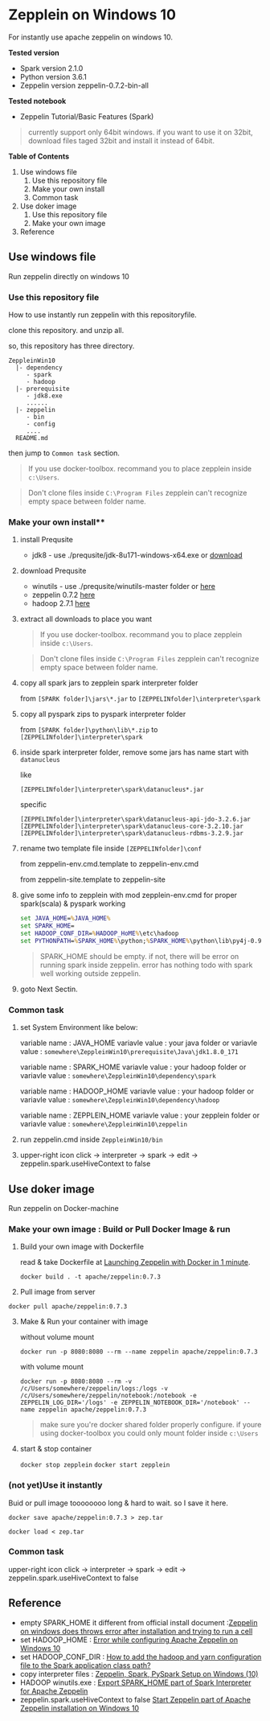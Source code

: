 # Zepplein on Windows 10

For instantly use apache zeppelin on windows 10.

**Tested version**
- Spark version 2.1.0
- Python version 3.6.1
- Zeppelin version zeppelin-0.7.2-bin-all

**Tested notebook**
- Zeppelin Tutorial/Basic Features (Spark)

> currently support only 64bit windows. if you want to use it on 32bit, download files taged 32bit and install it instead of 64bit.

**Table of Contents**

1. Use windows file
    1. Use this repository file
    2. Make your own install
    3. Common task
2. Use doker image
    1. Use this repository file
    2. Make your own image
3. Reference

## Use windows file

Run zeppelin directly on windows 10

### Use this repository file

How to use instantly run zeppelin with this repositoryfile.

clone this repository. and unzip all.

so, this repository has three directory.

```
ZeppleinWin10
  |- dependency
     - spark
     - hadoop
  |- prerequisite
     - jdk8.exe
     ......
  |- zeppelin
     - bin
     - config
     ....
  README.md
```

then jump to `Common task` section.

>  If you use docker-toolbox. recommand you to place zepplein inside `c:\Users`.

> Don't clone files inside `C:\Program Files` zepplein can't recognize empty space between folder name.

### Make your own install**

1. install Prequsite

    - jdk8 - use ./prequsite/jdk-8u171-windows-x64.exe or [download](http://www.oracle.com/technetwork/java/javase/downloads/jdk8-downloads-2133151.html)

2. download Prequsite
    - winutils - use ./prequsite/winutils-master folder or [here](https://github.com/steveloughran/winutils)
    - zeppelin 0.7.2 [here](https://zeppelin.apache.org/releases/zeppelin-release-0.7.2.html)
    - hadoop 2.7.1 [here](https://archive.apache.org/dist/hadoop/core/hadoop-2.7.1/)

3. extract all downloads to place you want

    >  If you use docker-toolbox. recommand you to place zepplein inside `c:\Users`.

    > Don't clone files inside `C:\Program Files` zepplein can't recognize empty space between folder name.


4. copy all spark jars to zepplein spark interpreter folder

    from `[SPARK folder]\jars\*.jar`
    to `[ZEPPELINfolder]\interpreter\spark`

5. copy all pyspark zips to pyspark interpreter folder

    from `[SPARK folder]\python\lib\*.zip`
    to `[ZEPPELINfolder]\interpreter\spark`

7. inside spark interpreter folder, remove some jars has name start with `datanucleus`

    like

    `[ZEPPELINfolder]\interpreter\spark\datanucleus*.jar`

    specific

    `[ZEPPELINfolder]\interpreter\spark\datanucleus-api-jdo-3.2.6.jar`
    `[ZEPPELINfolder]\interpreter\spark\datanucleus-core-3.2.10.jar`
    `[ZEPPELINfolder]\interpreter\spark\datanucleus-rdbms-3.2.9.jar`

7. rename two template file inside `[ZEPPELINfolder]\conf`

    from zeppelin-env.cmd.template
    to  zeppelin-env.cmd

    from zeppelin-site.template
    to zeppelin-site

8. give some info to zepplein with mod zepplein-env.cmd for proper spark(scala) & pyspark working

    ```cmd
    set JAVA_HOME=%JAVA_HOME%
    set SPARK_HOME=
    set HADOOP_CONF_DIR=%HADOOP_HoME%\etc\hadoop
    set PYTHONPATH=%SPARK_HOME%\python;%SPARK_HOME%\python\lib\py4j-0.9.2-src.zip;%SPARK_HOME%\python\lib\pyspark.zip
    ```

    > SPARK_HOME should be empty. if not, there will be error on running spark inside zeppelin. error has nothing todo with spark well working outside zeppelin.

7. goto Next Sectin.

### Common task

1. set System Environment like below:

    variable name : JAVA_HOME
    variavle value : your java folder
    or
    variavle value : `somewhere\ZeppleinWin10\prerequisite\Java\jdk1.8.0_171`

    variable name : SPARK_HOME
    variavle value : your hadoop folder
    or
    variavle value : `somewhere\ZeppleinWin10\dependency\spark`

    variable name : HADOOP_HOME
    variavle value : your hadoop folder
    or
    variavle value : `somewhere\ZeppleinWin10\dependency\hadoop`

    variable name : ZEPPLEIN_HOME
    variavle value : your zepplein folder
    or
    variavle value : `somewhere\ZeppleinWin10\zeppelin`

2. run zeppelin.cmd inside `ZeppleinWin10/bin`

3. upper-right icon click -> interpreter -> spark -> edit -> zeppelin.spark.useHiveContext to false

## Use doker image

Run zeppelin on Docker-machine

### Make your own image : Build or  Pull Docker Image & run

1. Build your own image with Dockerfile

    read & take Dockerfile at [Launching Zeppelin with Docker in 1 minute](https://www.zepl.com/viewer/notebooks/bm90ZTovLzFhbWJkYS85MjcyZjk5ZTk1NTI0YTdhYmU1M2Q1YTA0ZWZlZmUxNS9ub3RlLmpzb24).

    `docker build . -t apache/zeppelin:0.7.3`

2. Pull image from server

`docker pull apache/zeppelin:0.7.3`

3. Make & Run your container with image

    without volume mount

    `docker run -p 8080:8080 --rm --name zeppelin apache/zeppelin:0.7.3`

    with volume mount

    `docker run -p 8080:8080 --rm -v /c/Users/somewhere/zeppelin/logs:/logs -v /c/Users/somewhere/zeppelin/notebook:/notebook -e     ZEPPELIN_LOG_DIR='/logs' -e ZEPPELIN_NOTEBOOK_DIR='/notebook' --name zeppelin apache/zeppelin:0.7.3`

    > make sure you're docker shared folder properly configure. if youre using docker-toolbox you could only mount folder inside `c:\Users`

4. start & stop container

    `docker stop zepplein`
    `docker start zepplein`

### (not yet)Use it instantly

Buid or pull image toooooooo long & hard to wait. so I save it here.

`docker save apache/zeppelin:0.7.3 > zep.tar`

`docker load < zep.tar`

### Common task

upper-right icon click -> interpreter -> spark -> edit -> zeppelin.spark.useHiveContext to false

## Reference

- empty SPARK_HOME it different from official install document :[Zeppelin on windows does throws error after installation and trying to run a cell](https://issues.apache.org/jira/browse/ZEPPELIN-2677)
- set HADOOP_HOME : [Error while configuring Apache Zeppelin on Windows 10](https://stackoverflow.com/questions/48656537/error-while-configuring-apache-zeppelin-on-windows-10)
- set HADOOP_CONF_DIR : [How to add the hadoop and yarn configuration file to the Spark application class path?](https://community.hortonworks.com/questions/85757/how-to-add-the-hadoop-and-yarn-configuration-file.html)
- copy interpreter files : [Zeppelin, Spark, PySpark Setup on Windows (10)](https://gist.github.com/codspire/7b0955b9e67fe73f6118dad9539cbaa2)
- HADOOP winutils.exe : [Export SPARK_HOME part of Spark Interpreter for Apache Zeppelin](https://zeppelin.apache.org/docs/0.7.2/interpreter/spark.html#1-export-spark_home)
- zeppelin.spark.useHiveContext to false [Start Zeppelin part of Apache Zeppelin installation on Windows 10](https://hernandezpaul.wordpress.com/2016/11/14/apache-zeppelin-installation-on-windows-10/)
